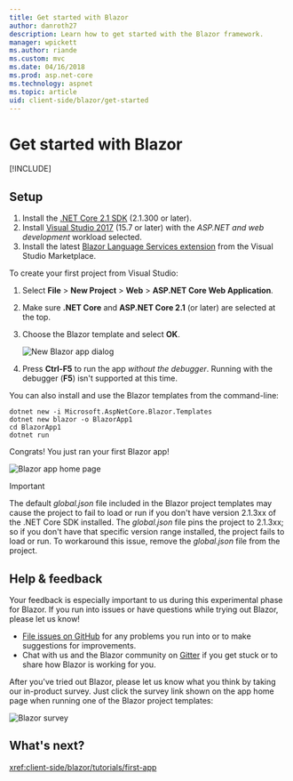 ```yaml
---
title: Get started with Blazor
author: danroth27
description: Learn how to get started with the Blazor framework.
manager: wpickett
ms.author: riande
ms.custom: mvc
ms.date: 04/16/2018
ms.prod: asp.net-core
ms.technology: aspnet
ms.topic: article
uid: client-side/blazor/get-started
---
```

# Get started with Blazor

[!INCLUDE[](~/includes/blazor-preview-notice.md)]

## Setup

1. Install the [.NET Core 2.1 SDK](https://go.microsoft.com/fwlink/?linkid=873092) (2.1.300 or later).
1. Install [Visual Studio 2017](https://go.microsoft.com/fwlink/?linkid=873093) (15.7 or later) with the *ASP.NET and web development* workload selected.
1. Install the latest [Blazor Language Services extension](https://go.microsoft.com/fwlink/?linkid=870389) from the Visual Studio Marketplace.

To create your first project from Visual Studio:

1. Select **File** > **New Project** > **Web** > **ASP.NET Core Web Application**.
1. Make sure **.NET Core** and **ASP.NET Core 2.1** (or later) are selected at the top.
1. Choose the Blazor template and select **OK**.

   ![New Blazor app dialog](https://msdnshared.blob.core.windows.net/media/2018/07/new-blazor-app-dialog-0.5.0.png)
   
1. Press **Ctrl-F5** to run the app *without the debugger*. Running with the debugger (**F5**) isn't supported at this time.

You can also install and use the Blazor templates from the command-line:

```console
dotnet new -i Microsoft.AspNetCore.Blazor.Templates
dotnet new blazor -o BlazorApp1
cd BlazorApp1
dotnet run
```

Congrats! You just ran your first Blazor app!

![Blazor app home page](https://msdnshared.blob.core.windows.net/media/2018/04/blazor-bootstrap-4.png)

> [!IMPORTANT]
> The default *global.json* file included in the Blazor project templates may cause the project to fail to load or run if you don't have version 2.1.3xx of the .NET Core SDK installed. The *global.json* file pins the project to 2.1.3xx; so if you don't have that specific version range installed, the project fails to load or run. To workaround this issue, remove the *global.json* file from the project.

## Help & feedback

Your feedback is especially important to us during this experimental phase for Blazor. If you run into issues or have questions while trying out Blazor, please let us know!

* [File issues on GitHub](https://github.com/aspnet/blazor/issues) for any problems you run into or to make suggestions for improvements.
* Chat with us and the Blazor community on [Gitter](https://gitter.im/aspnet/blazor) if you get stuck or to share how Blazor is working for you.

After you've tried out Blazor, please let us know what you think by taking our in-product survey. Just click the survey link shown on the app home page when running one of the Blazor project templates:

![Blazor survey](https://msdnshared.blob.core.windows.net/media/2018/05/blazor-survey-new.png)

## What's next?

<xref:client-side/blazor/tutorials/first-app>
